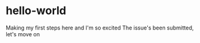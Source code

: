 # hello-world
Making my first steps here and I'm so excited
The issue's been submitted, let's move on
